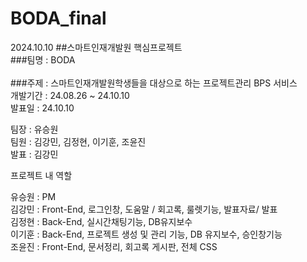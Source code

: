 # BODA_final

2024.10.10 
##스마트인재개발원 핵심프로젝트
<br>
###팀명 : BODA  
<br>
###주제 : 스마트인재개발원학생들을 대상으로 하는 프로젝트관리 BPS 서비스
<br>
개발기간 : 24.08.26 ~ 24.10.10
<br>
발표일 : 24.10.10

팀장 : 유승원
<br>
팀원 : 김강민, 김정현, 이기훈, 조윤진 
<br>
발표 : 김강민

프로젝트 내 역할 

유승원 : PM
<br>
김강민 : Front-End, 로그인창, 도움말 / 회고록, 룰렛기능, 발표자료/ 발표
<br>
김정현 : Back-End, 실시간채팅기능, DB유지보수
<br>
이기훈 :  Back-End, 프로젝트 생성 및 관리 기능, DB 유지보수, 승인창기능
<br>
조윤진 : Front-End, 문서정리, 회고록 게시판, 전체 CSS


